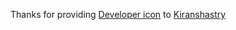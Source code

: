 Thanks for providing <a href="https://www.flaticon.com/packs/coding-20">Developer icon</a> to <a href="https://www.flaticon.com/authors/kiranshastry" title="Kiranshastry">Kiranshastry</a>